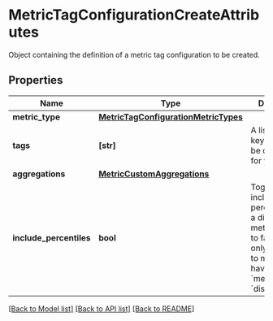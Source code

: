 # MetricTagConfigurationCreateAttributes

Object containing the definition of a metric tag configuration to be created.

## Properties

| Name                    | Type                                                                          | Description                                                                                                                                                                         | Notes                                                                |
| ----------------------- | ----------------------------------------------------------------------------- | ----------------------------------------------------------------------------------------------------------------------------------------------------------------------------------- | -------------------------------------------------------------------- |
| **metric_type**         | [**MetricTagConfigurationMetricTypes**](MetricTagConfigurationMetricTypes.md) |                                                                                                                                                                                     |
| **tags**                | **[str]**                                                                     | A list of tag keys that will be queryable for your metric.                                                                                                                          | defaults to []                                                       |
| **aggregations**        | [**MetricCustomAggregations**](MetricCustomAggregations.md)                   |                                                                                                                                                                                     | [optional]                                                           |
| **include_percentiles** | **bool**                                                                      | Toggle to include/exclude percentiles for a distribution metric. Defaults to false. Can only be applied to metrics that have a &#x60;metric_type&#x60; of &#x60;distribution&#x60;. | [optional] if omitted the server will use the default value of False |

[[Back to Model list]](README.md#documentation-for-models) [[Back to API list]](README.md#documentation-for-api-endpoints) [[Back to README]](README.md)
